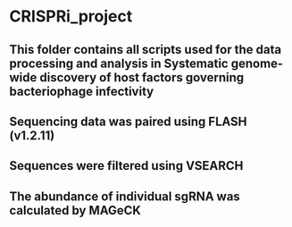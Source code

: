 # CRISPRi_project

## This folder contains all scripts used for the data processing and analysis in Systematic genome-wide discovery of host factors governing bacteriophage infectivity
## Sequencing data was paired using FLASH (v1.2.11)
## Sequences were filtered using VSEARCH
## The abundance of individual sgRNA was calculated by MAGeCK 
